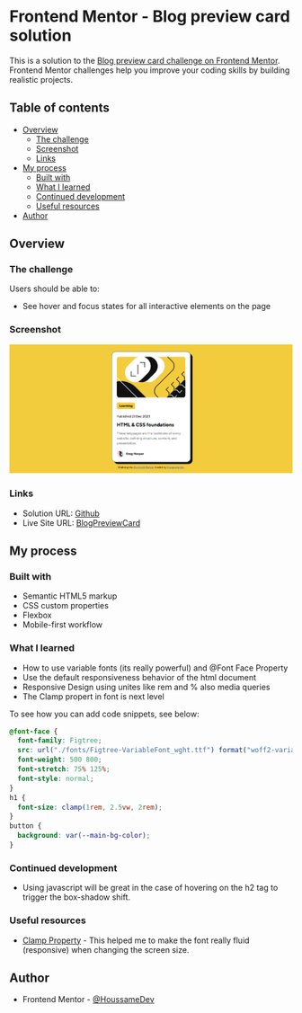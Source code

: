 # Frontend Mentor - Blog preview card solution

This is a solution to the [Blog preview card challenge on Frontend Mentor](https://www.frontendmentor.io/challenges/blog-preview-card-ckPaj01IcS). Frontend Mentor challenges help you improve your coding skills by building realistic projects.

## Table of contents

- [Overview](#overview)
  - [The challenge](#the-challenge)
  - [Screenshot](#screenshot)
  - [Links](#links)
- [My process](#my-process)
  - [Built with](#built-with)
  - [What I learned](#what-i-learned)
  - [Continued development](#continued-development)
  - [Useful resources](#useful-resources)
- [Author](#author)

## Overview

### The challenge

Users should be able to:

- See hover and focus states for all interactive elements on the page

### Screenshot

![](./assets/images/screenshots.png)

### Links

- Solution URL: [Github](https://github.com/houssamedev/blogpreviewcard)
- Live Site URL: [BlogPreviewCard](https://blogpreviewcard-beta.vercel.app/)

## My process

### Built with

- Semantic HTML5 markup
- CSS custom properties
- Flexbox
- Mobile-first workflow

### What I learned

- How to use variable fonts (its really powerful) and @Font Face Property
- Use the default responsiveness behavior of the html document
- Responsive Design using unites like rem and % also media queries
- The Clamp propert in font is next level

To see how you can add code snippets, see below:

```css
@font-face {
  font-family: Figtree;
  src: url("./fonts/Figtree-VariableFont_wght.ttf") format("woff2-variations");
  font-weight: 500 800;
  font-stretch: 75% 125%;
  font-style: normal;
}
h1 {
  font-size: clamp(1rem, 2.5vw, 2rem);
}
button {
  background: var(--main-bg-color);
}
```

### Continued development

- Using javascript will be great in the case of hovering on the h2 tag to trigger the box-shadow shift.

### Useful resources

- [Clamp Property](https://developer.mozilla.org/en-US/docs/Web/CSS/clamp) - This helped me to make the font really fluid (responsive) when changing the screen size.

## Author

- Frontend Mentor - [@HoussameDev](https://www.frontendmentor.io/profile/houssamedev)
